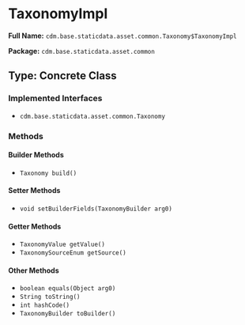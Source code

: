 # TaxonomyImpl

**Full Name:** `cdm.base.staticdata.asset.common.Taxonomy$TaxonomyImpl`

**Package:** `cdm.base.staticdata.asset.common`

## Type: Concrete Class

### Implemented Interfaces

- `cdm.base.staticdata.asset.common.Taxonomy`

### Methods

#### Builder Methods

- `Taxonomy build()`

#### Setter Methods

- `void setBuilderFields(TaxonomyBuilder arg0)`

#### Getter Methods

- `TaxonomyValue getValue()`
- `TaxonomySourceEnum getSource()`

#### Other Methods

- `boolean equals(Object arg0)`
- `String toString()`
- `int hashCode()`
- `TaxonomyBuilder toBuilder()`

